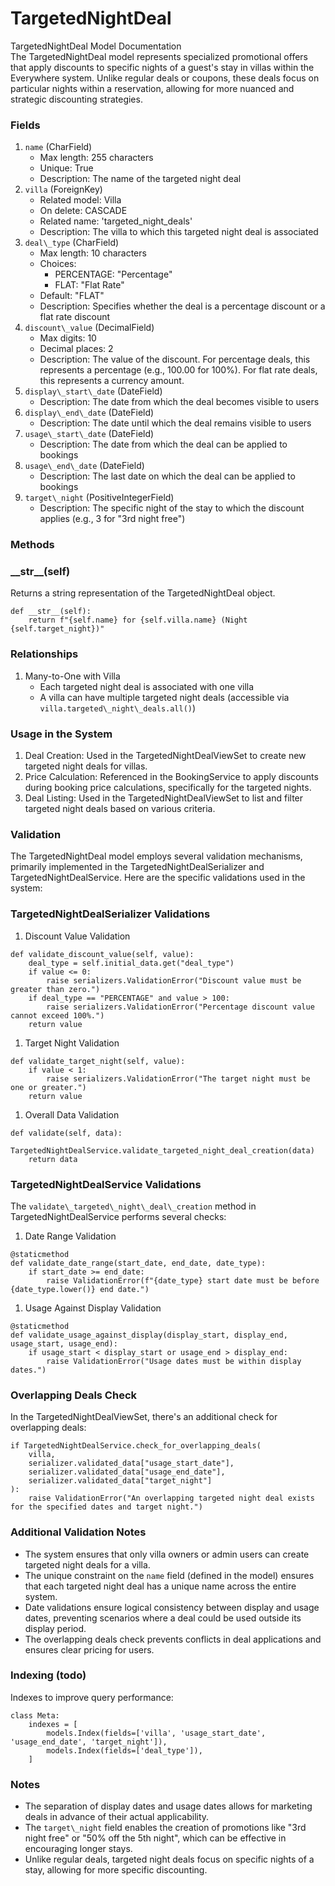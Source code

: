 # TargetedNightDeal   
TargetedNightDeal Model Documentation   
The TargetedNightDeal model represents specialized promotional offers that apply discounts to specific nights of a guest's stay in villas within the Everywhere system. Unlike regular deals or coupons, these deals focus on particular nights within a reservation, allowing for more nuanced and strategic discounting strategies.   
### Fields   
1. `name` (CharField)   
    - Max length: 255 characters   
    - Unique: True   
    - Description: The name of the targeted night deal   
2. `villa` (ForeignKey)   
    - Related model: Villa   
    - On delete: CASCADE   
    - Related name: 'targeted\_night\_deals'   
    - Description: The villa to which this targeted night deal is associated   
3. `deal\_type` (CharField)   
    - Max length: 10 characters   
    - Choices:   
        - PERCENTAGE: "Percentage"   
        - FLAT: "Flat Rate"   
    - Default: "FLAT"   
    - Description: Specifies whether the deal is a percentage discount or a flat rate discount   
4. `discount\_value` (DecimalField)   
    - Max digits: 10   
    - Decimal places: 2   
    - Description: The value of the discount. For percentage deals, this represents a percentage (e.g., 100.00 for 100%). For flat rate deals, this represents a currency amount.   
5. `display\_start\_date` (DateField)   
    - Description: The date from which the deal becomes visible to users   
6. `display\_end\_date` (DateField)   
    - Description: The date until which the deal remains visible to users   
7. `usage\_start\_date` (DateField)   
    - Description: The date from which the deal can be applied to bookings   
8. `usage\_end\_date` (DateField)   
    - Description: The last date on which the deal can be applied to bookings   
9. `target\_night` (PositiveIntegerField)   
    - Description: The specific night of the stay to which the discount applies (e.g., 3 for "3rd night free")   
   
### Methods   
### \_\_str\_\_(self)   
Returns a string representation of the TargetedNightDeal object.   
```
def __str__(self):
    return f"{self.name} for {self.villa.name} (Night {self.target_night})"

```
### Relationships   
1. Many-to-One with Villa   
    - Each targeted night deal is associated with one villa   
    - A villa can have multiple targeted night deals (accessible via `villa.targeted\_night\_deals.all()`)   
   
### Usage in the System   
1. Deal Creation: Used in the TargetedNightDealViewSet to create new targeted night deals for villas.   
2. Price Calculation: Referenced in the BookingService to apply discounts during booking price calculations, specifically for the targeted nights.   
3. Deal Listing: Used in the TargetedNightDealViewSet to list and filter targeted night deals based on various criteria.   
   
### Validation   
The TargetedNightDeal model employs several validation mechanisms, primarily implemented in the TargetedNightDealSerializer and TargetedNightDealService. Here are the specific validations used in the system:   
### TargetedNightDealSerializer Validations   
1. Discount Value Validation   
   
```
def validate_discount_value(self, value):
    deal_type = self.initial_data.get("deal_type")
    if value <= 0:
        raise serializers.ValidationError("Discount value must be greater than zero.")
    if deal_type == "PERCENTAGE" and value > 100:
        raise serializers.ValidationError("Percentage discount value cannot exceed 100%.")
    return value

```
1. Target Night Validation   
   
```
def validate_target_night(self, value):
    if value < 1:
        raise serializers.ValidationError("The target night must be one or greater.")
    return value

```
1. Overall Data Validation   
   
```
def validate(self, data):
    TargetedNightDealService.validate_targeted_night_deal_creation(data)
    return data

```
### TargetedNightDealService Validations   
The `validate\_targeted\_night\_deal\_creation` method in TargetedNightDealService performs several checks:   
1. Date Range Validation   
   
```
@staticmethod
def validate_date_range(start_date, end_date, date_type):
    if start_date >= end_date:
        raise ValidationError(f"{date_type} start date must be before {date_type.lower()} end date.")

```
1. Usage Against Display Validation   
   
```
@staticmethod
def validate_usage_against_display(display_start, display_end, usage_start, usage_end):
    if usage_start < display_start or usage_end > display_end:
        raise ValidationError("Usage dates must be within display dates.")

```
### Overlapping Deals Check   
In the TargetedNightDealViewSet, there's an additional check for overlapping deals:   
```
if TargetedNightDealService.check_for_overlapping_deals(
    villa,
    serializer.validated_data["usage_start_date"],
    serializer.validated_data["usage_end_date"],
    serializer.validated_data["target_night"]
):
    raise ValidationError("An overlapping targeted night deal exists for the specified dates and target night.")

```
### Additional Validation Notes   
- The system ensures that only villa owners or admin users can create targeted night deals for a villa.   
- The unique constraint on the `name` field (defined in the model) ensures that each targeted night deal has a unique name across the entire system.   
- Date validations ensure logical consistency between display and usage dates, preventing scenarios where a deal could be used outside its display period.   
- The overlapping deals check prevents conflicts in deal applications and ensures clear pricing for users.   
   
### Indexing (todo)   
Indexes to improve query performance:   
```
class Meta:
    indexes = [
        models.Index(fields=['villa', 'usage_start_date', 'usage_end_date', 'target_night']),
        models.Index(fields=['deal_type']),
    ]

```
### Notes   
- The separation of display dates and usage dates allows for marketing deals in advance of their actual applicability.   
- The `target\_night` field enables the creation of promotions like "3rd night free" or "50% off the 5th night", which can be effective in encouraging longer stays.   
- Unlike regular deals, targeted night deals focus on specific nights of a stay, allowing for more specific discounting.   
